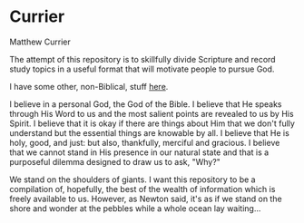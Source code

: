 # Currier
Matthew Currier


The attempt of this repository is to skillfully divide Scripture and record study topics in a useful format that will motivate people to pursue God.

I have some other, non-Biblical, stuff [here](https://fingerskier.github.io/ajar/).

I believe in a personal God, the God of the Bible.
I believe that He speaks through His Word to us and the most salient points are revealed to us by His Spirit.
I believe that it is okay if there are things about Him that we don't fully understand but the essential things are knowable by all.
I believe that He is holy, good, and just: but also, thankfully, merciful and gracious.
I believe that we cannot stand in His presence in our natural state and that is a purposeful dilemma designed to draw us to ask, "Why?"

We stand on the shoulders of giants.
I want this repository to be a compilation of, hopefully, the best of the wealth of information which is freely available to us.
However, as Newton said, it's as if we stand on the shore and wonder at the pebbles while a whole ocean lay waiting...

